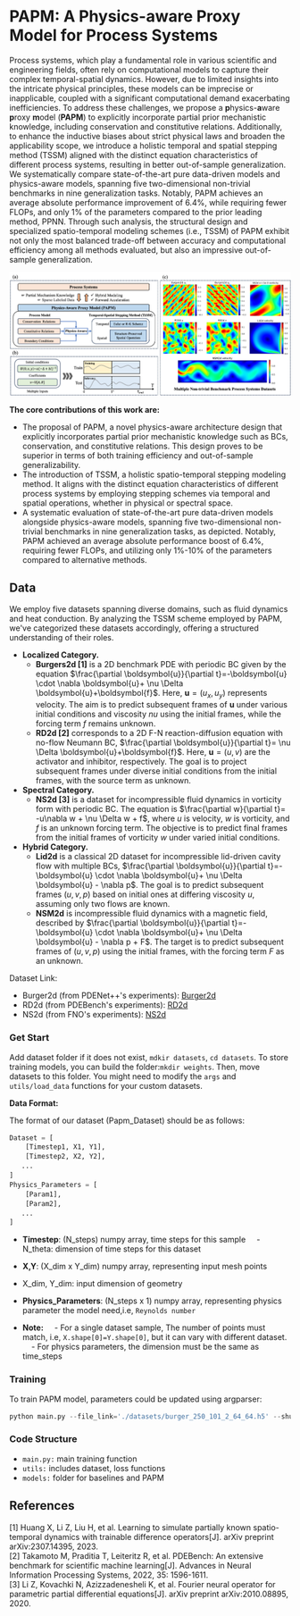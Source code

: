# PAPM: A Physics-aware Proxy Model for Process Systems

Process systems, which play a fundamental role in various scientific and engineering fields, often rely on computational models to capture their complex temporal-spatial dynamics. However, due to limited insights into the intricate physical principles, these models can be imprecise or inapplicable, coupled with a significant computational demand exacerbating inefficiencies. To address these challenges, we propose a **p**hysics-**a**ware **p**roxy **m**odel (**PAPM**) to explicitly incorporate partial prior mechanistic knowledge, including conservation and constitutive relations. Additionally, to enhance the inductive biases about strict physical laws and broaden the applicability scope, we introduce a holistic temporal and spatial stepping method (TSSM) aligned with the distinct equation characteristics of different process systems, resulting in better out-of-sample generalization. We systematically compare state-of-the-art pure data-driven models and physics-aware models, spanning five two-dimensional non-trivial benchmarks in nine generalization tasks. Notably, PAPM achieves an average absolute performance improvement of 6.4%, while requiring fewer FLOPs, and only 1% of the parameters compared to the prior leading method, PPNN. Through such analysis, the structural design and specialized spatio-temporal modeling schemes (i.e., TSSM) of PAPM exhibit not only the most balanced trade-off between accuracy and computational efficiency among all methods evaluated, but also an impressive out-of-sample generalization.

![fig1](fig/relation.jpg)

**The core contributions of this work are:**
- The proposal of PAPM, a novel physics-aware architecture design that explicitly incorporates partial prior mechanistic knowledge such as BCs, conservation, and constitutive relations. This design proves to be superior in terms of both training efficiency and out-of-sample generalizability.
- The introduction of TSSM, a holistic spatio-temporal stepping modeling method. It aligns with the distinct equation characteristics of different process systems by employing stepping schemes via temporal and spatial operations, whether in physical or spectral space.
- A systematic evaluation of state-of-the-art pure data-driven models alongside physics-aware models, spanning five two-dimensional non-trivial benchmarks in nine generalization tasks, as depicted. Notably, PAPM achieved an average absolute performance boost of 6.4%, requiring fewer FLOPs, and utilizing only 1%-10% of the parameters compared to alternative methods.
  
## Data
We employ five datasets spanning diverse domains, such as fluid dynamics and heat conduction. By analyzing the TSSM scheme employed by PAPM, we've categorized these datasets accordingly, offering a structured understanding of their roles.
- **Localized Category.**
  - **Burgers2d [1]** is a 2D benchmark PDE with periodic BC given by the equation $\frac{\partial \boldsymbol{u}}{\partial t}=-\boldsymbol{u} \cdot \nabla \boldsymbol{u}+ \nu \Delta \boldsymbol{u}+\boldsymbol{f}$. Here, $\boldsymbol{u}=(u_x, u_y)$ represents velocity. The aim is to predict subsequent frames of $\boldsymbol{u}$ under various initial conditions and viscosity $nu$ using the initial frames, while the forcing term $f$ remains unknown.
  - **RD2d [2]** corresponds to a 2D F-N reaction-diffusion equation with no-flow Neumann BC, $\frac{\partial \boldsymbol{u}}{\partial t}= \nu \Delta \boldsymbol{u}+\boldsymbol{f}$. Here, $\boldsymbol{u}=(u, v)$ are the activator and inhibitor, respectively. The goal is to project subsequent frames under diverse initial conditions from the initial frames, with the source term as unknown.
- **Spectral Category.**
  - **NS2d [3]** is a dataset for incompressible fluid dynamics in vorticity form with periodic BC. The equation is $\frac{\partial w}{\partial t}= -u\nabla w + \nu \Delta w + f$, where $u$ is velocity, $w$ is vorticity, and $f$ is an unknown forcing term. The objective is to predict final frames from the initial frames of vorticity $w$ under varied initial conditions.
- **Hybrid Category.**
  - **Lid2d** is a classical 2D dataset for incompressible lid-driven cavity flow with multiple BCs, $\frac{\partial \boldsymbol{u}}{\partial t}=-\boldsymbol{u} \cdot \nabla \boldsymbol{u}+ \nu \Delta \boldsymbol{u} - \nabla p$. The goal is to predict subsequent frames $(u,v,p)$ based on initial ones at differing viscosity $u$, assuming only two flows are known.
  - **NSM2d** is incompressible fluid dynamics with a magnetic field, described by $\frac{\partial \boldsymbol{u}}{\partial t}=-\boldsymbol{u} \cdot \nabla \boldsymbol{u}+ \nu \Delta \boldsymbol{u} - \nabla p + F$. The target is to predict subsequent frames of $(u,v,p)$ using the initial frames, with the forcing term $F$ as an unknown.


Dataset Link:
- Burger2d (from PDENet++'s experiments): [Burger2d](https://arxiv.org/abs/2307.14395)
- RD2d (from PDEBench's experiments): [RD2d](https://darus.uni-stuttgart.de/file.xhtml?fileId=133017&version=5.0)
- NS2d (from FNO's experiments):  [NS2d](https://drive.google.com/drive/folders/1UnbQh2WWc6knEHbLn-ZaXrKUZhp7pjt-)

### Get Start

Add dataset folder if it does not exist, ``mdkir datasets``, ``cd datasets``. To store training models, you can build the folder:``mkdir weights``. Then, move datasets to this folder. You might need to modify the `args` and `utils/load_data` functions for your custom datasets. 

**Data Format:**

The format of our dataset (Papm_Dataset) should be as follows:

```python
Dataset = [
    [Timestep1, X1, Y1],
    [Timestep2, X2, Y2],
   ...
]
Physics_Parameters = [
    [Param1],
    [Param2],
   ...
]

```
- **Timestep**: (N_steps) numpy array, time steps for this sample
    - N_theta: dimension of time steps for this dataset 

- **X,Y**: (X_dim x Y_dim) numpy array, representing input mesh points
- X_dim, Y_dim: input dimension of geometry

- **Physics_Parameters**: (N_steps x 1) numpy array, representing physics parameter the model need,i.e, ``Reynolds number``

- **Note:**
    - For a single dataset sample, The number of points must match, i.e, ``X.shape[0]=Y.shape[0]``, but it can vary with different dataset.
    - For physics parameters, the dimension must be the same as time_steps


### Training

To train PAPM model, parameters could be updated using argparser:

```python
python main.py --file_link='./datasets/burger_250_101_2_64_64.h5' --shuffle=True --model='lstm' --gpu='cuda:0' --dataset='burgers' --train_bs=4 --val_bs=2 --seed=2023 --epoches=500 --test_accumulative_error=True
```

### Code Structure

- ``main.py:`` main training function
- ``utils:`` includes dataset, loss functions
- ``models:`` folder for baselines and PAPM


## References
[1] Huang X, Li Z, Liu H, et al. Learning to simulate partially known spatio-temporal dynamics with trainable difference operators[J]. arXiv preprint arXiv:2307.14395, 2023.\
[2] Takamoto M, Praditia T, Leiteritz R, et al. PDEBench: An extensive benchmark for scientific machine learning[J]. Advances in Neural Information Processing Systems, 2022, 35: 1596-1611.\
[3] Li Z, Kovachki N, Azizzadenesheli K, et al. Fourier neural operator for parametric partial differential equations[J]. arXiv preprint arXiv:2010.08895, 2020.

